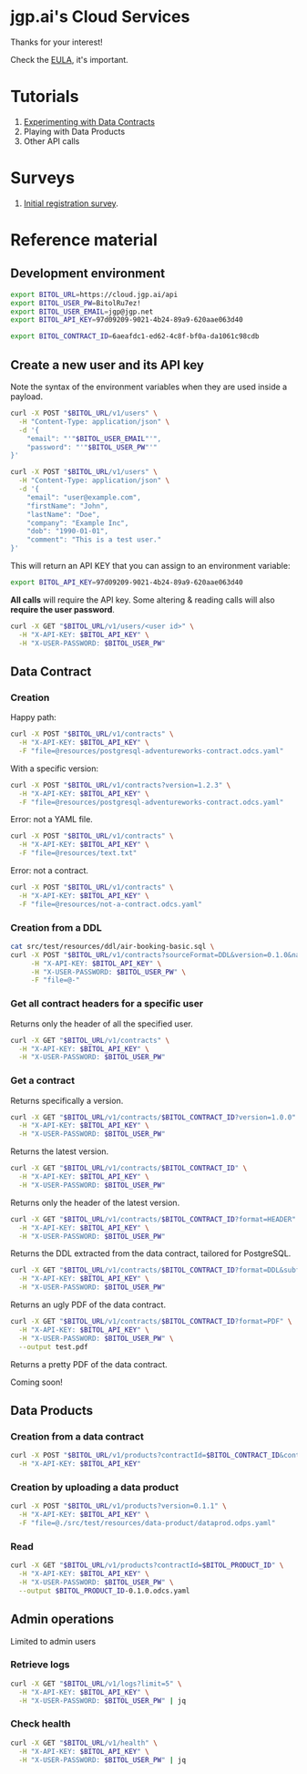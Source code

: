 # jgp.ai's Cloud Services

Thanks for your interest!

Check the [EULA](https://github.com/jgpdotai/cloud-services/blob/main/eula.md), it's important.

# Tutorials

1. [Experimenting with Data Contracts](https://medium.com/data-mesh-learning/experimenting-with-data-contracts-9d36219e139e)
2. Playing with Data Products
3. Other API calls

# Surveys

1. [Initial registration survey](https://jgp.ai/csreg).

# Reference material

## Development environment

```bash
export BITOL_URL=https://cloud.jgp.ai/api
export BITOL_USER_PW=BitolRu7ez!
export BITOL_USER_EMAIL=jgp@jgp.net
export BITOL_API_KEY=97d09209-9021-4b24-89a9-620aae063d40

export BITOL_CONTRACT_ID=6aeafdc1-ed62-4c8f-bf0a-da1061c98cdb
```

## Create a new user and its API key

Note the syntax of the environment variables when they are used inside a payload.

```bash
curl -X POST "$BITOL_URL/v1/users" \
  -H "Content-Type: application/json" \
  -d '{
    "email": "'"$BITOL_USER_EMAIL"'",
    "password": "'"$BITOL_USER_PW"'"
}'
```

```bash
curl -X POST "$BITOL_URL/v1/users" \
  -H "Content-Type: application/json" \
  -d '{
    "email": "user@example.com",
    "firstName": "John",
    "lastName": "Doe",
    "company": "Example Inc",
    "dob": "1990-01-01",
    "comment": "This is a test user."
}'
```

This will return an API KEY that you can assign to an environment variable:

```bash
export BITOL_API_KEY=97d09209-9021-4b24-89a9-620aae063d40
```

**All calls** will require the API key. Some altering & reading calls will also **require the user password**.

```bash
curl -X GET "$BITOL_URL/v1/users/<user id>" \
  -H "X-API-KEY: $BITOL_API_KEY" \
  -H "X-USER-PASSWORD: $BITOL_USER_PW"
```

## Data Contract

### Creation

Happy path:

```bash
curl -X POST "$BITOL_URL/v1/contracts" \
  -H "X-API-KEY: $BITOL_API_KEY" \
  -F "file=@resources/postgresql-adventureworks-contract.odcs.yaml"
```

With a specific version:

```bash
curl -X POST "$BITOL_URL/v1/contracts?version=1.2.3" \
  -H "X-API-KEY: $BITOL_API_KEY" \
  -F "file=@resources/postgresql-adventureworks-contract.odcs.yaml"
```

Error: not a YAML file.

```bash
curl -X POST "$BITOL_URL/v1/contracts" \
  -H "X-API-KEY: $BITOL_API_KEY" \
  -F "file=@resources/text.txt"
```

Error: not a contract.

```bash
curl -X POST "$BITOL_URL/v1/contracts" \
  -H "X-API-KEY: $BITOL_API_KEY" \
  -F "file=@resources/not-a-contract.odcs.yaml"
```

### Creation from a DDL

```bash
cat src/test/resources/ddl/air-booking-basic.sql \
curl -X POST "$BITOL_URL/v1/contracts?sourceFormat=DDL&version=0.1.0&name=MyDDLContract&domain=Finance&tenant=Acme" \
     -H "X-API-KEY: $BITOL_API_KEY" \
     -H "X-USER-PASSWORD: $BITOL_USER_PW" \
     -F "file=@-"
```

### Get all contract headers for a specific user

Returns only the header of all the specified user.

```bash
curl -X GET "$BITOL_URL/v1/contracts" \
  -H "X-API-KEY: $BITOL_API_KEY" \
  -H "X-USER-PASSWORD: $BITOL_USER_PW"
```  

### Get a contract

Returns specifically a version.

```bash
curl -X GET "$BITOL_URL/v1/contracts/$BITOL_CONTRACT_ID?version=1.0.0" \
  -H "X-API-KEY: $BITOL_API_KEY" \
  -H "X-USER-PASSWORD: $BITOL_USER_PW"
```

Returns the latest version.

```bash
curl -X GET "$BITOL_URL/v1/contracts/$BITOL_CONTRACT_ID" \
  -H "X-API-KEY: $BITOL_API_KEY" \
  -H "X-USER-PASSWORD: $BITOL_USER_PW"
```

Returns only the header of the latest version.

```bash
curl -X GET "$BITOL_URL/v1/contracts/$BITOL_CONTRACT_ID?format=HEADER" \
  -H "X-API-KEY: $BITOL_API_KEY" \
  -H "X-USER-PASSWORD: $BITOL_USER_PW"
```

Returns the DDL extracted from the data contract, tailored for PostgreSQL.

```bash
curl -X GET "$BITOL_URL/v1/contracts/$BITOL_CONTRACT_ID?format=DDL&subformat=PostgreSQL" \
  -H "X-API-KEY: $BITOL_API_KEY" \
  -H "X-USER-PASSWORD: $BITOL_USER_PW"
```

Returns an ugly PDF of the data contract.

```bash
curl -X GET "$BITOL_URL/v1/contracts/$BITOL_CONTRACT_ID?format=PDF" \
  -H "X-API-KEY: $BITOL_API_KEY" \
  -H "X-USER-PASSWORD: $BITOL_USER_PW" \
  --output test.pdf
```

Returns a pretty PDF of the data contract.

Coming soon!

## Data Products

### Creation from a data contract

```bash
curl -X POST "$BITOL_URL/v1/products?contractId=$BITOL_CONTRACT_ID&contractVersion=1.0.0" \
  -H "X-API-KEY: $BITOL_API_KEY"
```

### Creation by uploading a data product

```bash
curl -X POST "$BITOL_URL/v1/products?version=0.1.1" \
  -H "X-API-KEY: $BITOL_API_KEY" \
  -F "file=@./src/test/resources/data-product/dataprod.odps.yaml"
```

### Read

```bash
curl -X GET "$BITOL_URL/v1/products?contractId=$BITOL_PRODUCT_ID" \
  -H "X-API-KEY: $BITOL_API_KEY" \
  -H "X-USER-PASSWORD: $BITOL_USER_PW" \
  --output $BITOL_PRODUCT_ID-0.1.0.odcs.yaml
```

## Admin operations

Limited to admin users

### Retrieve logs

```bash
curl -X GET "$BITOL_URL/v1/logs?limit=5" \
  -H "X-API-KEY: $BITOL_API_KEY" \
  -H "X-USER-PASSWORD: $BITOL_USER_PW" | jq
```

### Check health

```bash
curl -X GET "$BITOL_URL/v1/health" \
  -H "X-API-KEY: $BITOL_API_KEY" \
  -H "X-USER-PASSWORD: $BITOL_USER_PW" | jq
```
